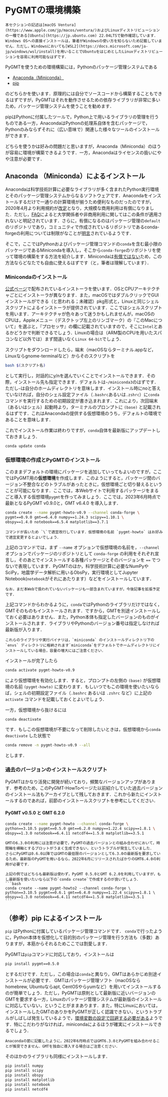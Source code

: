 # PyGMTの環境構築


```{warning}
本セクションの記述は[macOS Ventura](https://www.apple.com/jp/macos/ventura/)およびLinuxディストリビューションの一種である[Ubuntu](https://jp.ubuntu.com) 22.04LTSで動作確認しています．Windows OSへの直接インストールは，筆者がWindowsの使い方を知らないため記載していません．ただし，Windowsにおいても[WSL2](https://docs.microsoft.com/ja-jp/windows/wsl/install)を用いることでUbuntuをはじめとしたLinuxディストリビューションを容易に利用可能なはずです．
```

PyGMTを使うための環境構築には，Pythonのパッケージ管理システムである

- [Anaconda（Miniconda）](https://www.anaconda.com)
- [pip](https://www.python.jp/install/windows/pip.html)

のどちらかを使います．原理的には自分でソースコードから構築することもできるはずですが，PyGMTはそれを動作させるための依存ライブラリが非常に多いため，パッケージ管理システムを使うことを勧めます．

pipはPythonに付属したツールで，Python上で用いるライブラリの管理を行うものである一方，AnacondaはPythonの処理系自体を含むパッケージで，Pythonのみならずそれに（広い意味で）関連した様々なツールのインストールができます．

どちらを使うかは好みの問題だと思いますが，Anaconda（Miniconda）のほうが容易に環境が構築できるようです．一方，Anacondaはライセンスの扱いにやや注意が必要です．

## Anaconda （Miniconda）によるインストール

Anacondaは科学技術計算に必要なライブラリが多く含まれたPython実行環境とそのパッケージ管理システムからなるソフトウェアです．Anacondaをインストールするだけで一通りの計算環境が揃うため便利なものだったのですが，2020年4月より利用規約が[改定](https://www.anaconda.com/blog/sustaining-our-stewardship-of-the-open-source-data-science-community)となり，大規模な商用利用は有償になりました．ただし，[FAQ](https://www.anaconda.com/blog/anaconda-commercial-edition-faq)によると大学関係者や非商用利用に関してはこの条件が適用されないと明記されています．さらに，有償になるのはパッケージ管理の`default`のリポジトリであり，コミュニティで作成されているリポジトリであるconda-forgeの利用については制限がなことが[明言](https://conda-forge.org/blog/posts/2020-11-20-anaconda-tos/)されているようです．

そこで，ここではPythonおよびパッケージ管理コマンドの`conda`を含む最小限のパッケージであるMinicondaを導入し，そこから`conda-forge`のリポジトリを使って環境の構築をする方法を紹介します．Minicondaは[有償ではない](https://www.anaconda.com/end-user-license-agreement-miniconda)ため，この方法ならどなたでも自由に使えるはずです（と，筆者は理解しています）．

### Minicondaのインストール

[公式ページ](https://docs.conda.io/en/latest/miniconda.html)で配布されているインストーラを使います．OSとCPUアーキテクチャごとにインストーラが異なります．また，macOSではダブルクリックでGUIインストールができる（と思われる；未確認）pkg形式と，Linuxと同じシェルスクリプトによるインストーラが提供されています．ここではシェルスクリプトを用います．アーキテクチャが色々あって迷うかもしれませんが，macOSのCPUは，Appleメニュー（デスクトップ左上のリンゴマーク）の『このMacについて』を選ぶと，『プロセッサ』の欄に記載されていますので，そこに`Intel`とあるかどうかで判断できるでしょう．Linuxの場合は（ARM製のCPUを用いたスパコンなど以外では）まず間違いなく`Linux 64-bit`でしょう．

スクリプトをダウンロードしたら，端末（macOSならターミナル.appなど，Linuxならgnome-terminalなど）からそのスクリプトを
```bash
bash $(スクリプト名)
```
として実行し，対話的にy/nを選んでいくことでインストールできます．その際，インストール先も指定できます．デフォルトは`~/miniconda3`のはずです．ただし`~`は自分のホームディレクトリを意味します．インストール時にnoと答えていなければ，自分のシェル設定ファイル（`.bashrc`あるいは`.zshrc`）に`conda`コマンドを実行するための初期設定が書き込まれます．これにより，次回端末（あるいはシェル）起動時より，ターミナルのプロンプトに `(base)` と記載されるはずです．これはAnacondaの提供する仮想環境のうち，デフォルトの環境であることを意味します．

これでインストール作業は終わりですが，`conda`自体を最新版にアップデートしておきましょう．

```bash
conda update conda
```

### 仮想環境の作成とPyGMTのインストール

このままデフォルトの環境にパッケージを追加していってもよいのですが，ここではPyGMT用の**仮想環境**を作成します．このようにすると，パッケージ間のバージョン不整合などのトラブルがあったときに，仮想環境ごと切り替えるということが可能になります．ここでは，本Webサイトで利用するパッケージをまるごと導入する仮想環境`pygmt`を作ってみましょう．ここでは，2023年6月時点で最新となるPyGMT v0.9.0と，GMT v6.4.0 を導入します．

```bash
conda create --name pygmt-howto-v0.9 --channel conda-forge \
pygmt==0.9.0 gmt==6.4.0 numpy==1.24.3 scipy==1.10.1 \
obspy==1.4.0 notebook==6.5.4 matplotlib==3.7.1
```

```{note}
コマンドが長いため `\`で適宜改行しています．仮想環境の名前 `pygmt-howto` はお好みで適宜変更するとよいでしょう．
```

上記のコマンドでは，まず `--name` オプションで仮想環境の名前を，`--channel` オプションでパッケージのリポジトリとして `conda-forge` の利用をそれぞれ宣言し，そのあとでインストールする各種パッケージとそのバージョンを `==` でつないで表現しています．PyGMTのほか，科学技術計算に必要なNumPyやSciPy，地震学データ解析に用いるObsPy，実行環境としてJupyter Notebook(`notebook`がそれにあたります）などをインストールしています．
```{note}
なお，まだ本Webで扱われていないパッケージも一部含まれていますが，今後記事を拡張予定です．
```

上記コマンドからわかるように，`conda`ではPythonのライブラリだけではなく，GMTそのものもインストールされます．ですから，GMTを別途インストールしておく必要はありません．また，Python本体も指定したバージョンのものがインストールされます．ライブラリやPythonのバージョン番号は指定しなければ最新版が入ります．

```{tip}
これらのライブラリや実行バイナリは，`miniconda` のインストールディレクトリ下の `envs` ディレクトリに格納されます`miniconda`をデフォルトでホームディレクトリにインストールしている場合，容量の増大にはご注意ください．
```

インストールが完了したら
```bash
conda activate pygmt-howto-v0.9
```
により仮想環境を有効化します．すると，プロンプトの左側の `(base)` が仮想環境の名前 `(pygmt-howto)` に変わります．もしいつでもこの環境を使いたいならば，シェルの初期設定ファイル（`.bashrc` あるいは `.zshrc` など）に上記の `activate` コマンドを記載しておくとよいでしょう．

一方，仮想環境から抜けるには
```bash
conda deactivate
```
です．もしこの仮想環境が不要になって削除したいときは，仮想環境から`conda deactivate` した状態で
```bash
conda remove -n pygmt-howto-v0.9 --all
```
とします．


### 過去のバージョンのインストールスクリプト

PyGMTはかなり活発に開発が続いており，頻繁なバージョンアップがあります．参考のため，このPyGMT-HowToページた以前紹介していた過去バージョンのインストール法もアーカイブとして残しておきます．これから新たにインストールするのであれば，前節のインストールスクリプトを参考にしてください．


#### PyGMT v0.5.0 と GMT 6.2.0

```bash
conda create --name pygmt-howto --channel conda-forge \
python==3.10.5 pygmt==0.5.0 gmt==6.2.0 numpy==1.22.4 scipy==1.8.1 \
obspy==1.3.0 notebook==6.4.11 netcdf4==1.5.8 matplotlib==3.5.1
```

````{warning}
GMTの6.3.0の利用には注意が必要で，PyGMTの過去バージョンとの組み合わせにおいて，時間軸を横軸とするプロットがうまく生成できない，というトラブルが発生していました．
さらにPyGMTは0.6.0以降ではGMTの最低限のバージョンとして6.3.0の最新版を要求しているため，最新版のPyGMTを用いるなら，2022年6月にリリースされたばかりのGMT6.4.0の利用が必要です．

上記の例ではどちらも最新版は使わず，PyGMT 0.5.0とGMT 6.2.0を利用していますが，もし最新版を使いたいなら以下の`conda create`で作成するのが良いでしょう．
```bash
conda create --name pygmt-howto2 --channel conda-forge \
python==3.10.5 pygmt==0.6.1 gmt==6.4.0 numpy==1.22.4 scipy==1.8.1 \
obspy==1.3.0 notebook==6.4.11 netcdf4==1.5.8 matplotlib==3.5.1
```
````


## （参考）pip によるインストール

`pip` はPythonに付属しているパッケージ管理コマンドです．
`conda`で行ったように，Python本体を仮想化して目的別のパッケージ管理を行う方法も（多数）ありますが，本筋からそれるためここでは割愛します．

PyGMTは`pip`コマンドに対応しており，インストールは
```bash
pip install pygmt==0.5.0
```
とするだけです．ただし，この場合は`conda`と異なり，GMTはあらかじめ別途インストールが必要です．
GMTはパッケージ管理ソフト（macOSならhomebrew, Ubuntuならapt, CentOSやらyumなど）を用いてインストールするのが簡単でしょう．ただし，PyGMTは原則として最新版に近いバージョンのGMTを要求する一方，Linuxのパッケージ管理システムが最新版のインストールに対応していない，ということがままあります．また，特にLinuxにおいては，インストールしたGMTのありかをPyGMTが正しく認識できない，というトラブルがしばしば発生しているようで，[環境変数の設定で回避する必要がある](https://qiita.com/fujitatsu0520/items/14e2e965f9304ddb996b)ようです．特にこだわりがなければ，minicondaによるほうが確実にインストールできるでしょう．

```{important}
Anacondaの節に記載したように，2022年6月時点ではGMT6.3.0とPyGMTを組み合わせることが推奨できません．GMTを独自に導入する場合はご注意ください．
```

そのほかのライブラリも同様にインストールします．
```bash
pip install numpy
pip install scipy
pip install obspy
pip install matplotlib
pip install notebook
pip install netcdf4
```
